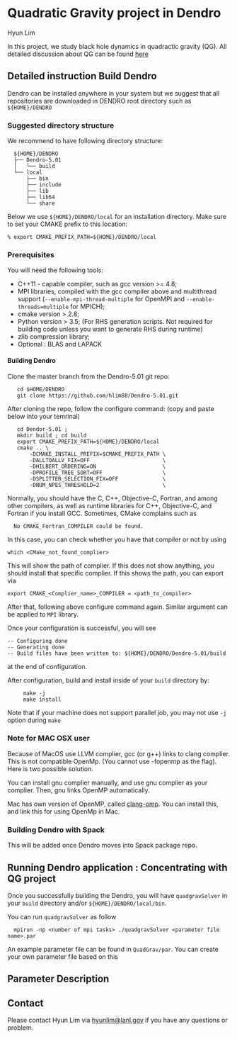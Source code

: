 # Quadratic Gravity project in Dendro

Hyun Lim

In this project, we study black hole dynamics in 
quadractic gravity (QG). All detailed discussion about
QG can be found [here](https://github.com/hlim88/quadGrav)

## Detailed instruction Build Dendro 

Dendro can be installed anywhere in your system but we suggest
that all repositories are downloaded in DENDRO root directory 
such as `${HOME}/DENDRO`

### Suggested directory structure

We recommend to have following directory structure:

```{engine=sh}
  ${HOME}/DENDRO
  ├── Dendro-5.01
  │   └── build
  └── local
      ├── bin
      ├── include
      ├── lib
      ├── lib64
      └── share
```

Below we use `${HOME}/DENDRO/local` for an installation directory.
Make sure to set your CMAKE prefix to this location:

    % export CMAKE_PREFIX_PATH=${HOME}/DENDRO/local

### Prerequisites

You will need the following tools:

- C++11 - capable compiler, such as gcc version >= 4.8;
- MPI libraries, compiled with the gcc compiler above and multithread support
  (`--enable-mpi-thread-multiple` for OpenMPI and
   `--enable-threads=multiple` for MPICH);
- cmake version > 2.8;
- Python version > 3.5; (For RHS generation scripts. Not required for 
building code unless you want to generate RHS during runtime)
- zlib compression library;
- Optional : BLAS and LAPACK

#### Building Dendro

Clone the master branch from the Dendro-5.01 git repo:
```{engine=sh}
   cd $HOME/DENDRO
   git clone https://github.com/hlim88/Dendro-5.01.git
```    

After cloning the repo, follow the configure command:
(copy and paste below into your temrinal)
```{engine=sh}
   cd Dendor-5.01 ;
   mkdir build ; cd build
   export CMAKE_PREFIX_PATH=${HOME}/DENDRO/local
   cmake .. \
       -DCMAKE_INSTALL_PREFIX=$CMAKE_PREFIX_PATH \
       -DALLTOALLV_FIX=OFF                       \
       -DHILBERT_ORDERING=ON                     \
       -DPROFILE_TREE_SORT=OFF                   \
       -DSPLITTER_SELECTION_FIX=OFF              \
       -DNUM_NPES_THRESHOLD=2                    \
```

Normally, you should have the C, C++, Objective-C, Fortran, and among other
compilers, as well as runtime libraries for C++, Objective-C, and Fortran if you install GCC.
Sometimes, CMake complains such as

```{engine=sh}
  No CMAKE_Fortran_COMPILER could be found.
```

In this case, you can check whether you have that compiler or not by using
```{engine=sh}
which <CMake_not_found_complier>
```
This will show the path of complier. If this does not show anything, 
you should install that specific complier. If this shows the path, you can export via

```{engine=sh}
export CMAKE_<Complier_name>_COMPILER = <path_to_compiler>
```
After that, following above configure command again. 
Similar argument can be applied to `MPI` library.

Once your configuration is successful, you will see
```{engine=sh}
-- Configuring done
-- Generating done
-- Build files have been written to: ${HOME}/DENDRO/Dendro-5.01/build
```
at the end of configuration.

After configuration, build and install inside of your `build` directory by:
```{engine=sh}
     make -j 
     make install
```
Note that if your machine does not support parallel job, 
you may not use `-j` option during `make`

### Note for MAC OSX user

Because of MacOS use LLVM complier, gcc (or g++) links to clang complier. 
This is not compatible OpenMp. (You cannot use -fopenmp as the flag). Here is two possible solution.

You can install gnu complier manually, and use gnu complier as your complier. 
Then, gnu links OpenMP automatically.

Mac has own version of OpenMP, called [clang-omp](https://clang-omp.github.io/). 
You can install this, and link this for using OpenMp in Mac.


### Building Dendro with Spack

This will be added once Dendro moves into Spack package repo.

## Running Dendro application : Concentrating with QG project

Once you successfully building the Dendro, you will have `quadgravSolver` 
in your `build` directory and/or `${HOME}/DENDRO/local/bin`.

You can run `quadgravSolver` as follow
```{english=sh}
  mpirun -np <number of mpi tasks> ./quadgravSolver <parameter file name>.par
```
An example parameter file can be found in `QuadGrav/par`. You can 
create your own parameter file based on this

## Parameter Description

## Contact
Please contact Hyun Lim via hyunlim@lanl.gov if you have any
questions or problem.
